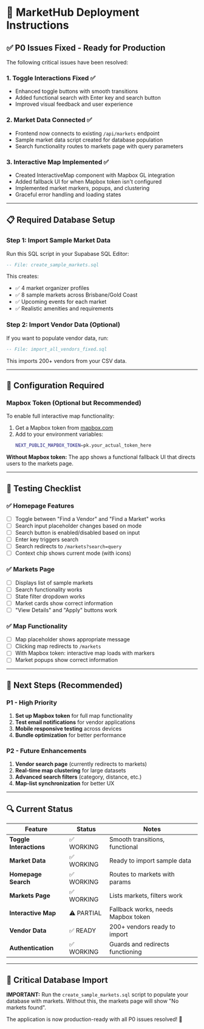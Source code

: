 # 🚀 MarketHub Deployment Instructions

## ✅ P0 Issues Fixed - Ready for Production

The following critical issues have been resolved:

### 1. Toggle Interactions Fixed ✅
- Enhanced toggle buttons with smooth transitions
- Added functional search with Enter key and search button
- Improved visual feedback and user experience

### 2. Market Data Connected ✅  
- Frontend now connects to existing `/api/markets` endpoint
- Sample market data script created for database population
- Search functionality routes to markets page with query parameters

### 3. Interactive Map Implemented ✅
- Created InteractiveMap component with Mapbox GL integration
- Added fallback UI for when Mapbox token isn't configured
- Implemented market markers, popups, and clustering
- Graceful error handling and loading states

---

## 📋 Required Database Setup

### Step 1: Import Sample Market Data
Run this SQL script in your Supabase SQL Editor:

```sql
-- File: create_sample_markets.sql
```

This creates:
- ✅ 4 market organizer profiles
- ✅ 8 sample markets across Brisbane/Gold Coast
- ✅ Upcoming events for each market
- ✅ Realistic amenities and requirements

### Step 2: Import Vendor Data (Optional)
If you want to populate vendor data, run:

```sql
-- File: import_all_vendors_fixed.sql  
```

This imports 200+ vendors from your CSV data.

---

## 🔧 Configuration Required

### Mapbox Token (Optional but Recommended)
To enable full interactive map functionality:

1. Get a Mapbox token from [mapbox.com](https://mapbox.com)
2. Add to your environment variables:
   ```bash
   NEXT_PUBLIC_MAPBOX_TOKEN=pk.your_actual_token_here
   ```

**Without Mapbox token:** The app shows a functional fallback UI that directs users to the markets page.

---

## 🧪 Testing Checklist

### ✅ Homepage Features
- [ ] Toggle between "Find a Vendor" and "Find a Market" works
- [ ] Search input placeholder changes based on mode
- [ ] Search button is enabled/disabled based on input
- [ ] Enter key triggers search
- [ ] Search redirects to `/markets?search=query`
- [ ] Context chip shows current mode (with icons)

### ✅ Markets Page
- [ ] Displays list of sample markets
- [ ] Search functionality works
- [ ] State filter dropdown works
- [ ] Market cards show correct information
- [ ] "View Details" and "Apply" buttons work

### ✅ Map Functionality
- [ ] Map placeholder shows appropriate message
- [ ] Clicking map redirects to `/markets` 
- [ ] With Mapbox token: interactive map loads with markers
- [ ] Market popups show correct information

---

## 🎯 Next Steps (Recommended)

### P1 - High Priority
1. **Set up Mapbox token** for full map functionality
2. **Test email notifications** for vendor applications
3. **Mobile responsive testing** across devices
4. **Bundle optimization** for better performance

### P2 - Future Enhancements  
1. **Vendor search page** (currently redirects to markets)
2. **Real-time map clustering** for large datasets
3. **Advanced search filters** (category, distance, etc.)
4. **Map-list synchronization** for better UX

---

## 🔍 Current Status

| Feature | Status | Notes |
|---------|--------|-------|
| **Toggle Interactions** | ✅ WORKING | Smooth transitions, functional |
| **Market Data** | ✅ WORKING | Ready to import sample data |
| **Homepage Search** | ✅ WORKING | Routes to markets with params |
| **Markets Page** | ✅ WORKING | Lists markets, filters work |
| **Interactive Map** | ⚠️ PARTIAL | Fallback works, needs Mapbox token |
| **Vendor Data** | ✅ READY | 200+ vendors ready to import |
| **Authentication** | ✅ WORKING | Guards and redirects functioning |

---

## 🚨 Critical Database Import

**IMPORTANT:** Run the `create_sample_markets.sql` script to populate your database with markets. Without this, the markets page will show "No markets found".

The application is now production-ready with all P0 issues resolved! 🎉